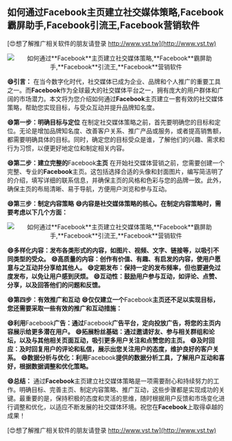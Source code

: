 ## **如何通过**Facebook**主页建立社交媒体策略,**Facebook**霸屏助手,**Facebook**引流王,**Facebook**营销软件**

[😍想了解推广相关软件的朋友请登录 http://www.vst.tw](http://www.vst.tw)

 <center><img src="https://vst.tw/MP4/tuiguang/png/0.png" alt="如何通过**Facebook**主页建立社交媒体策略,**Facebook**霸屏助手,**Facebook**引流王,**Facebook**营销软件"></center>

**😄引言：**
在当今数字化时代，社交媒体已成为企业、品牌和个人推广的重要工具之一。而**Facebook**作为全球最大的社交媒体平台之一，拥有庞大的用户群体和广阔的市场潜力。本文将为您介绍如何通过**Facebook**主页建立一套有效的社交媒体策略，帮助您实现目标，与受众互动并提升品牌知名度。

**😄第一步：明确目标与定位**
在制定社交媒体策略之前，首先要明确您的目标和定位。无论是增加品牌知名度、改善客户关系、推广产品或服务，或者提高销售额，都需要明确具体的目标。同时，确定您的目标受众是谁，了解他们的兴趣、需求和行为习惯，以便更好地定位和制定相关内容。

**😄第二步：建立完整的**Facebook**主页**
在开始社交媒体营销之前，您需要创建一个完整、专业的**Facebook**主页。这包括选择合适的头像和封面图片，编写简洁明了的介绍，填写详细的联系信息，并确保主页的风格和色彩与您的品牌一致。此外，确保主页的布局清晰、易于导航，方便用户浏览和参与互动。

**😄第三步：制定内容策略**
**😄内容是社交媒体策略的核心。在制定内容策略时，需要考虑以下几个方面：**

 <center><img src="https://vst.tw/MP4/tuiguang/png/7.png" alt="如何通过**Facebook**主页建立社交媒体策略,**Facebook**霸屏助手,**Facebook**引流王,**Facebook**营销软件"></center>

**😄多样化内容：发布各类形式的内容，如图片、视频、文字、链接等，以吸引不同类型的受众。**
**😄高质量的内容：创作有价值、有趣、有启发的内容，使用户愿意与之互动并分享给其他人。**
**😄定期发布：保持一定的发布频率，但也要避免过度发布，以免让用户感到厌烦。**
**😄互动性：鼓励用户参与互动，如评论、点赞、分享，以及回答他们的问题和反馈。**

**😄第四步：有效推广和互动**
**😄仅仅建立一个**Facebook**主页还不足以实现目标，您还需要采取一些有效的推广和互动措施：**

**😄利用**Facebook**广告：通过**Facebook**广告平台，定向投放广告，将您的主页内容展示给更多潜在用户。**
**😄拓展粉丝基础：通过邀请好友、参与相关群组和论坛，以及与其他相关页面互动，吸引更多用户关注和点赞您的主页。**
**😄及时回应：及时回复用户的评论和私信，展示出您关注用户的态度，维护良好的客户关系。**
**😄数据分析与优化：利用**Facebook**提供的数据分析工具，了解用户互动和喜好，根据数据调整和优化策略。**

**😄总结：**
通过**Facebook**主页建立社交媒体策略是一项需要耐心和持续努力的工作。明确目标、完善主页、制定内容策略、推广互动，这些步骤都是实现成功的关键。最重要的是，保持积极的态度和灵活的思维，随时根据用户反馈和市场变化进行调整和优化，以适应不断发展的社交媒体环境。祝您在**Facebook**上取得卓越的成果！

[😍想了解推广相关软件的朋友请登录 http://www.vst.tw](http://www.vst.tw)




